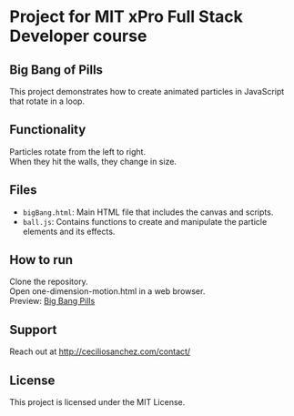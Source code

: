 # Project for MIT xPro Full Stack Developer course

## Big Bang of Pills

This project demonstrates how to create animated particles in JavaScript that rotate in a loop.

## Functionality

Particles rotate from the left to right.</br>
When they hit the walls, they change in size.</br>

## Files

- `bigBang.html`: Main HTML file that includes the canvas and scripts.
- `ball.js`: Contains functions to create and manipulate the particle elements and its effects.

## How to run

Clone the repository.</br>
Open one-dimension-motion.html in a web browser.</br>
Preview: <a href="https://ceciliosanchez.com/github/xpro/big_bang_pills/bigBang.html" target="_blank">Big Bang Pills</a>

## Support

Reach out at http://ceciliosanchez.com/contact/

## License

This project is licensed under the MIT License.
